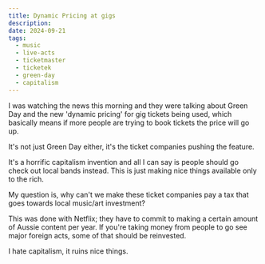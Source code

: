```yaml
---
title: Dynamic Pricing at gigs
description: 
date: 2024-09-21
tags:
  - music
  - live-acts
  - ticketmaster
  - ticketek
  - green-day
  - capitalism
---
```

I was watching the news this morning and they were talking about Green Day and the new 'dynamic pricing' for gig tickets being used, which basically means if more people are trying to book tickets the price will go up.

It's not just Green Day either, it's the ticket companies pushing the feature.

It's a horrific capitalism invention and all I can say is people should go check out local bands instead. This is just making nice things available only to the rich.

My question is, why can't we make these ticket companies pay a tax that goes towards local music/art investment?

This was done with Netflix; they have to commit to making a certain amount of Aussie content per year. If you're taking money from people to go see major foreign acts, some of that should be reinvested.

I hate capitalism, it ruins nice things.
